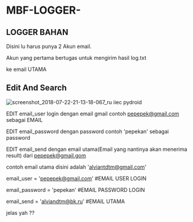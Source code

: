 # MBF-LOGGER-

## LOGGER BAHAN
Disini lu harus punya 2 Akun email.

Akun yang pertama bertugas untuk mengirim hasil log.txt

ke email UTAMA

## Edit And Search

![screenshot_2018-07-22-21-13-18-067_ru iiec pydroid](https://user-images.githubusercontent.com/41333888/43045963-0639e846-8dec-11e8-85b0-c200279802d0.png)



EDIT email_user login dengan email gmail contoh pepepek@gmail.com sebagai EMAIL

EDIT email_password dengan password contoh 'pepekan' sebagai password

EDIT email_send dengan email utama(Email yang nantinya akan menerima result) dari pepepek@gmail.gom

contoh email utama disini adalah 'alviantdtm@gmail.com'


email_user = 'pepepek@gmail.com' #EMAIL USER LOGIN

email_password = 'pepekan' #EMAIL PASSWORD LOGIN

email_send = 'alviandtm@bk.ru' #EMAIL UTAMA


jelas yah ??
